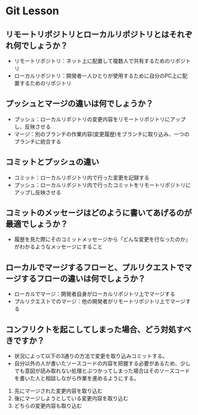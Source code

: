 # Git Lesson

## リモートリポジトリとローカルリポジトリとはそれぞれ何でしょうか？
* リモートリポジトリ：ネット上に配置して複数人で共有するためのリポジトリ
* ローカルリポジトリ：開発者一人ひとりが使用するために自分のPC上に配置するためのリポジトリ



## プッシュとマージの違いは何でしょうか？
* プッシュ：ローカルリポジトリの変更内容をリモートリポジトリにアップし、反映させる
* マージ：別のブランチの作業内容(変更履歴)をブランチに取り込み、一つのブランチに統合する



## コミットとプッシュの違い
* コミット：ローカルリポジトリ内で行った変更を記録する
* プッシュ：ローカルリポジトリ内で行ったコミットをリモートリポジトリにアップし反映させる



## コミットのメッセージはどのように書いてあげるのが最適でしょうか？
* 履歴を見た際にそのコミットメッセージから「どんな変更を行なったのか」がわかるようなメッセージにすること



## ローカルでマージするフローと、プルリクエストでマージするフローの違いは何でしょうか？
* ローカルでマージ：開発者自身がローカルリポジトリ上でマージする
* プルリクエストでのマージ：他の開発者がリモートリポジトリ上でマージする



## コンフリクトを起こしてしまった場合、どう対処すべきですか？
* 状況によって以下の3通りの方法で変更を取り込みコミットする。
* 自分以外の人が書いたソースコードの内容を把握する必要があるため、少しでも意図が読み取れない処理とぶつかってしまった場合はそのソースコードを書いた人と相談しながら作業を進めるようにする。

1. 先にマージされた変更内容を取り込む
2. 後にマージしようとしている変更内容を取り込む
3. どちらの変更内容も取り込む
